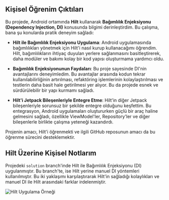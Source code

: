 ## Kişisel Öğrenim Çıktıları

Bu projede, Android ortamında **Hilt** kullanarak **Bağımlılık Enjeksiyonu (Dependency Injection, DI)** konusunda bilgimi derinleştirdim. Bu çalışma, bana şu konularda pratik deneyim sağladı:

- **Hilt ile Bağımlılık Enjeksiyonu Uygulama**: Android uygulamasında bağımlılıkları yönetmek için Hilt'i nasıl kurup kullanacağımı öğrendim. Hilt, bağımlılıkların ihtiyaç duyulan yerlere sağlanmasını basitleştirerek, daha modüler ve bakımı kolay bir kod yapısı oluşturmama yardımcı oldu.
  
- **Bağımlılık Enjeksiyonunun Faydaları**: Bu proje sayesinde DI'nin avantajlarını deneyimledim. Bu avantajlar arasında kodun tekrar kullanılabilirliğinin artırılması, refaktöring işlemlerinin kolaylaştırılması ve testlerin daha basit hale getirilmesi yer alıyor. Bu da projede esnek ve sürdürülebilir bir yapı kurmamı sağladı.

- **Hilt'i Jetpack Bileşenleriyle Entegre Etme**: Hilt'in diğer Jetpack bileşenleriyle sorunsuz bir şekilde entegre olduğunu keşfettim. Bu entegrasyon, Android uygulamaları oluştururken güçlü bir araç haline gelmesini sağladı, özellikle ViewModel'ler, Repository'ler ve diğer bileşenlerle birlikte çalışma yeteneği kazandırdı.

Projenin amacı, Hilt'i öğrenmekti ve ilgili GitHub reposunun amacı da bu öğrenme sürecini desteklemektir.

## Hilt Üzerine Kişisel Notlarım

Projedeki `solution` branch'inde Hilt ile Bağımlılık Enjeksiyonu (DI) uygulanmıştır. Bu branch'te, ise Hilt yerine manuel DI yöntemleri kullanılmıştır. Bu iki yaklaşımı karşılaştırarak Hilt'in sağladığı kolaylıkları ve manuel DI ile Hilt arasındaki farklar irdelenmiştir.

![Hilt Uygulama Örneği](https://github.com/user-attachments/assets/8366ea31-0dc5-406c-81a3-e3f01050054a)
